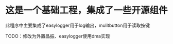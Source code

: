 # 这是一个基础工程，集成了一些开源组件

此程序中主要集成了easylogger用于log输出，mulitbutton用于读取按键



TODO：修改为外置晶振、easylogger使用dma实现